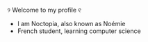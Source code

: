 ୨ Welcome to my profile ୧

- I am Noctopia, also known as Noémie 
- French student, learning computer science
